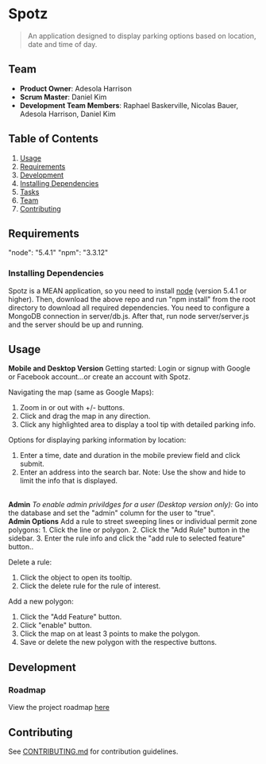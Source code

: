 # Spotz
> An application designed to display parking options based on location, date and time of day.

## Team

  - __Product Owner__: Adesola Harrison
  - __Scrum Master__: Daniel Kim
  - __Development Team Members__: Raphael Baskerville, Nicolas Bauer, Adesola Harrison, Daniel Kim

## Table of Contents

1. [Usage](#Usage)
1. [Requirements](#requirements)
1. [Development](#development)
1. [Installing Dependencies](#installing-dependencies)
1. [Tasks](#tasks)
1. [Team](#team)
1. [Contributing](#contributing)

## Requirements
"node": "5.4.1"
"npm": "3.3.12"

### Installing Dependencies
Spotz is a MEAN application, so you need to install <a href="https://nodejs.org/en/">node</a> (version 5.4.1 or higher). 
Then, download the above repo and run "npm install" from the root directory to download all 
required dependencies. You need to configure a MongoDB connection in server/db.js. After that, 
run node server/server.js and the server should be up and running.

## Usage


<b>Mobile and Desktop Version</b>
Getting started:
Login or signup with Google or Facebook account...or create an account with Spotz.

Navigating the map (same as Google Maps):
1. Zoom in or out with  +/- buttons.
2. Click and drag the map in any direction.
3. Click any highlighted area to display a tool tip with detailed parking info.

Options for displaying parking information by location:
1. Enter a time, date and duration in the mobile preview field and click submit. 
2. Enter an address into the search bar.
Note: Use the show and hide to limit the info that is displayed.

<br>
<b>Admin</b>
<i>To enable admin privildges for a user (Desktop version only):</i>
Go into the database and set the "admin" column for the user to "true".
<br>
<b>Admin Options</b>
Add a rule to street sweeping lines or individual permit zone polygons:
1. Click the line or polygon.
2. Click the "Add Rule" button in the sidebar.
3. Enter the rule info and click the "add rule to selected feature" button..
<br>

Delete a rule:
1. Click the object to open its tooltip.
2. Click the delete rule for the rule of interest.

Add a new polygon:
1. Click the "Add Feature" button.
2. Click "enable" button.
3. Click the map on at least 3 points to make the polygon.
4. Save or delete the new polygon with the respective buttons.


## Development





### Roadmap

View the project roadmap [here](LINK_TO_PROJECT_ISSUES)


## Contributing

See [CONTRIBUTING.md](CONTRIBUTING.md) for contribution guidelines.
